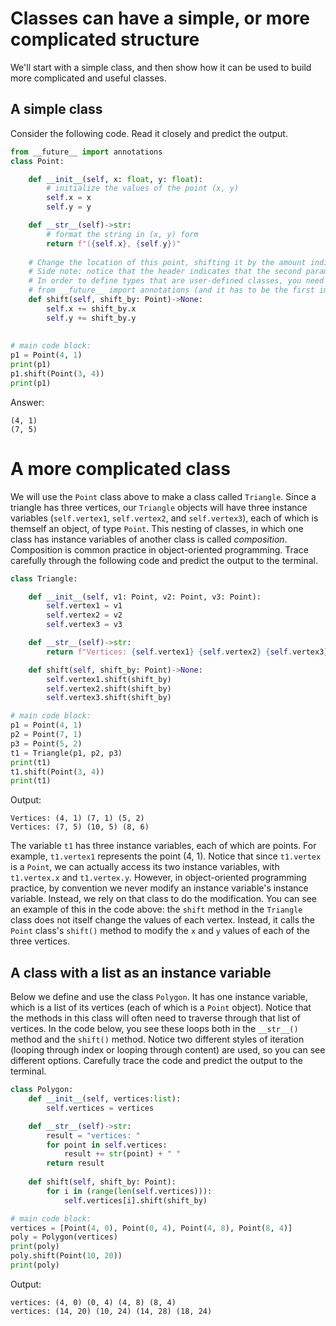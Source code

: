 # Classes can have a simple, or more complicated structure

We'll start with a simple class, and then show how it can be used to build more complicated and useful classes.
## A simple class
Consider the following code. Read it closely and predict the output.
```python
from __future__ import annotations
class Point:

    def __init__(self, x: float, y: float):
        # initialize the values of the point (x, y)
        self.x = x
        self.y = y

    def __str__(self)->str:
        # format the string in (x, y) form
        return f"({self.x}, {self.y})"
    
    # Change the location of this point, shifting it by the amount indicated by other.
    # Side note: notice that the header indicates that the second parameter is of type Point.
    # In order to define types that are user-defined classes, you need the import statement
    # from __future__ import annotations (and it has to be the first import).
    def shift(self, shift_by: Point)->None:
        self.x += shift_by.x
        self.y += shift_by.y
    
    
# main code block:
p1 = Point(4, 1)
print(p1)
p1.shift(Point(3, 4))
print(p1)
```
Answer:
```
(4, 1)
(7, 5)
```

# A more complicated class
We will use the `Point` class above to make a class called `Triangle`. 
Since a triangle has three vertices, our `Triangle` objects will have three instance variables 
(`self.vertex1`, `self.vertex2`, and `self.vertex3`), each of which is themself an object, of type `Point`.
This nesting of classes, in which one class has instance variables of another class is called *composition*. 
Composition is common practice in object-oriented programming. Trace carefully through the following code and
predict the output to the terminal.

```python
class Triangle:

    def __init__(self, v1: Point, v2: Point, v3: Point):
        self.vertex1 = v1
        self.vertex2 = v2
        self.vertex3 = v3

    def __str__(self)->str:
        return f"Vertices: {self.vertex1} {self.vertex2} {self.vertex3}"

    def shift(self, shift_by: Point)->None:
        self.vertex1.shift(shift_by)
        self.vertex2.shift(shift_by)
        self.vertex3.shift(shift_by)

# main code block:
p1 = Point(4, 1)
p2 = Point(7, 1)
p3 = Point(5, 2)
t1 = Triangle(p1, p2, p3)
print(t1)
t1.shift(Point(3, 4))
print(t1)
```
Output:
```
Vertices: (4, 1) (7, 1) (5, 2)
Vertices: (7, 5) (10, 5) (8, 6)
```

The variable `t1` has three instance variables, each of which are points. 
For example, `t1.vertex1` represents the point (4, 1). Notice that since `t1.vertex` is a `Point`, 
we can actually access its two instance variables, with `t1.vertex.x` and `t1.vertex.y`. 
However, in object-oriented programming practice, by convention we never modify an
instance variable's instance variable. Instead, we rely on that class to do the modification. 
You can see an example of this in the code above: the `shift` method in the `Triangle` class does not itself change the values of each vertex. 
Instead, it calls the `Point` class's `shift()` method
to modify the `x` and `y` values of each of the three vertices.

## A class with a list as an instance variable

Below we define and use the class `Polygon`. It has one instance variable, which is a list of its vertices
(each of which is a `Point` object). 
Notice that the methods in this class will often need to traverse through that list of vertices.
In the code below, you see these loops both in the `__str__()` method and the `shift()` method. Notice two different styles of iteration (looping through index or looping through content) are used, 
so you can see different options. Carefully trace the code and predict the output to the terminal.
```python
class Polygon:
    def __init__(self, vertices:list):
        self.vertices = vertices

    def __str__(self)->str:
        result = "vertices: "
        for point in self.vertices:
            result += str(point) + " "
        return result
    
    def shift(self, shift_by: Point):
        for i in (range(len(self.vertices))):
            self.vertices[i].shift(shift_by)

# main code block:
vertices = [Point(4, 0), Point(0, 4), Point(4, 8), Point(8, 4)]
poly = Polygon(vertices)
print(poly)
poly.shift(Point(10, 20))
print(poly)
```
Output:
```
vertices: (4, 0) (0, 4) (4, 8) (8, 4) 
vertices: (14, 20) (10, 24) (14, 28) (18, 24) 
```